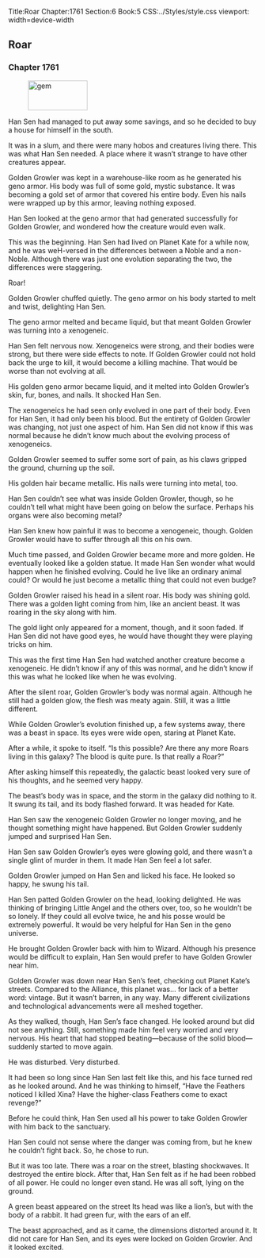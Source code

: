 Title:Roar 
Chapter:1761 
Section:6 
Book:5 
CSS:../Styles/style.css 
viewport: width=device-width
  
## Roar
### Chapter 1761
  
<figure>
	<img src="../Images/gem.gif" alt="gem" id="gem" width="120" height="60" />
</figure>
  

  
Han Sen had managed to put away some savings, and so he decided to buy a house for himself in the south.

It was in a slum, and there were many hobos and creatures living there. This was what Han Sen needed. A place where it wasn’t strange to have other creatures appear.

Golden Growler was kept in a warehouse-like room as he generated his geno armor. His body was full of some gold, mystic substance. It was becoming a gold set of armor that covered his entire body. Even his nails were wrapped up by this armor, leaving nothing exposed.

Han Sen looked at the geno armor that had generated successfully for Golden Growler, and wondered how the creature would even walk.

This was the beginning. Han Sen had lived on Planet Kate for a while now, and he was weH-versed in the differences between a Noble and a non-Noble. Although there was just one evolution separating the two, the differences were staggering.

Roar!

Golden Growler chuffed quietly. The geno armor on his body started to melt and twist, delighting Han Sen.

The geno armor melted and became liquid, but that meant Golden Growler was turning into a xenogeneic.

Han Sen felt nervous now. Xenogeneics were strong, and their bodies were strong, but there were side effects to note. If Golden Growler could not hold back the urge to kill, it would become a killing machine. That would be worse than not evolving at all.

His golden geno armor became liquid, and it melted into Golden Growler’s skin, fur, bones, and nails. It shocked Han Sen.

The xenogeneics he had seen only evolved in one part of their body. Even for Han Sen, it had only been his blood. But the entirety of Golden Growler was changing, not just one aspect of him. Han Sen did not know if this was normal because he didn’t know much about the evolving process of xenogeneics.

Golden Growler seemed to suffer some sort of pain, as his claws gripped the ground, churning up the soil.

His golden hair became metallic. His nails were turning into metal, too.

Han Sen couldn’t see what was inside Golden Growler, though, so he couldn’t tell what might have been going on below the surface. Perhaps his organs were also becoming metal?

Han Sen knew how painful it was to become a xenogeneic, though. Golden Growler would have to suffer through all this on his own.

Much time passed, and Golden Growler became more and more golden. He eventually looked like a golden statue. It made Han Sen wonder what would happen when he finished evolving. Could he live like an ordinary animal could? Or would he just become a metallic thing that could not even budge?

Golden Growler raised his head in a silent roar. His body was shining gold. There was a golden light coming from him, like an ancient beast. It was roaring in the sky along with him.

The gold light only appeared for a moment, though, and it soon faded. If Han Sen did not have good eyes, he would have thought they were playing tricks on him.

This was the first time Han Sen had watched another creature become a xenogeneic. He didn’t know if any of this was normal, and he didn’t know if this was what he looked like when he was evolving.

After the silent roar, Golden Growler’s body was normal again. Although he still had a golden glow, the flesh was meaty again. Still, it was a little different.

While Golden Growler’s evolution finished up, a few systems away, there was a beast in space. Its eyes were wide open, staring at Planet Kate.

After a while, it spoke to itself. “Is this possible? Are there any more Roars living in this galaxy? The blood is quite pure. Is that really a Roar?”

After asking himself this repeatedly, the galactic beast looked very sure of his thoughts, and he seemed very happy.

The beast’s body was in space, and the storm in the galaxy did nothing to it. It swung its tail, and its body flashed forward. It was headed for Kate.

Han Sen saw the xenogeneic Golden Growler no longer moving, and he thought something might have happened. But Golden Growler suddenly jumped and surprised Han Sen.

Han Sen saw Golden Growler’s eyes were glowing gold, and there wasn’t a single glint of murder in them. It made Han Sen feel a lot safer.

Golden Growler jumped on Han Sen and licked his face. He looked so happy, he swung his tail.

Han Sen patted Golden Growler on the head, looking delighted. He was thinking of bringing Little Angel and the others over, too, so he wouldn’t be so lonely. If they could all evolve twice, he and his posse would be extremely powerful. It would be very helpful for Han Sen in the geno universe.

He brought Golden Growler back with him to Wizard. Although his presence would be difficult to explain, Han Sen would prefer to have Golden Growler near him.

Golden Growler was down near Han Sen’s feet, checking out Planet Kate’s streets. Compared to the Alliance, this planet was… for lack of a better word: vintage. But it wasn’t barren, in any way. Many different civilizations and technological advancements were all meshed together.

As they walked, though, Han Sen’s face changed. He looked around but did not see anything. Still, something made him feel very worried and very nervous. His heart that had stopped beating—because of the solid blood—suddenly started to move again.

He was disturbed. Very disturbed.

It had been so long since Han Sen last felt like this, and his face turned red as he looked around. And he was thinking to himself, “Have the Feathers noticed I killed Xina? Have the higher-class Feathers come to exact revenge?”

Before he could think, Han Sen used all his power to take Golden Growler with him back to the sanctuary.

Han Sen could not sense where the danger was coming from, but he knew he couldn’t fight back. So, he chose to run.

But it was too late. There was a roar on the street, blasting shockwaves. It destroyed the entire block. After that, Han Sen felt as if he had been robbed of all power. He could no longer even stand. He was all soft, lying on the ground.

A green beast appeared on the street Its head was like a lion’s, but with the body of a rabbit. It had green fur, with the ears of an elf.

The beast approached, and as it came, the dimensions distorted around it. It did not care for Han Sen, and its eyes were locked on Golden Growler. And it looked excited.